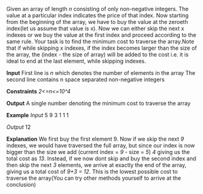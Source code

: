 Given an array of length _n_ consisting of only non-negative integers. The value at a particular index indicates the price of that index. Now starting from the beginning of the array, we have to buy the value at the zeroeth index(let us assume that value is x). Now we can either skip the next x indexes or we buy the value at the first index and proceed according to the same rule. Your task is to find the minimum cost to traverse the array.Note that if while skipping x indexes, if the index becomes larger than the size of the array, the (index - the size of array) will be added to the cost i.e. it is ideal to end at the last element, while skipping indexes.

**Input**
First line is _n_ which denotes the number of elements in the array
The second line contains n space separated non-negative integers

**Constraints**
_2<=n<=10^4_
 
 **Output**
 A single number denoting the minimum cost to traverse the array

**Example**
_Input_ 
5
9 3 1 1 1

_Output_
12

**Explanation**
We first buy the first element 9. Now if we skip the next _9_ indexes, we would have traversed the full array, but since our index is now bigger than the size we add (current index = _9_ - size = _5_) _4_ giving us the total cost as _13_. Instead, if we now dont skip and buy the second index and then skip the next _3_ elements, we arrive at exactly the end of the array, giving us a total cost of _9+3 = 12_. This is the lowest possible cost to traverse the array(You can try other methods yourself to arrive at the conclusion)